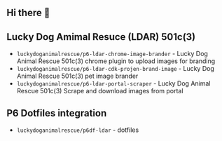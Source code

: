 ## Hi there 👋

## Lucky Dog Amimal Resuce (LDAR) 501c(3)

- `luckydoganimalrescue/p6-ldar-chrome-image-brander` - Lucky Dog Animal Rescue 501c(3) chrome plugin to upload images for branding
- `luckydoganimalrescue/p6-ldar-cdk-projen-brand-image` - Lucky Dog Animal Rescue 501c(3) pet image brander
- `luckydoganimalrescue/p6-ldar-portal-scraper` - Lucky Dog Animal Rescue 501c(3) Scrape and download images from portal

## P6 Dotfiles integration

- `luckydoganimalrescue/p6df-ldar` - dotfiles
